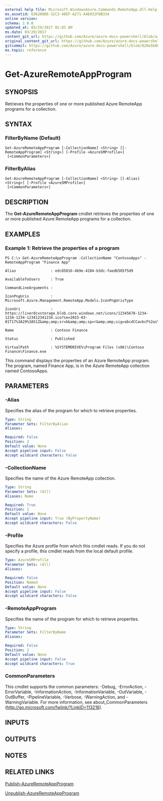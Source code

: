 ```yaml
---
external help file: Microsoft.WindowsAzure.Commands.RemoteApp.dll-Help.xml
ms.assetid: 636280D6-32C3-48EF-A271-A4E032F8B334
online version:
schema: 2.0.0
updated_at: 03/29/2017 02:03 AM
ms.date: 03/29/2017
content_git_url: https://github.com/Azure/azure-docs-powershell/blob/azurestack/azureps-cmdlets-docs/ServiceManagement/Azure/v3.7.0/Get-AzureRemoteAppProgram.md
original_content_git_url: https://github.com/Azure/azure-docs-powershell/blob/azurestack/azureps-cmdlets-docs/ServiceManagement/Azure/v3.7.0/Get-AzureRemoteAppProgram.md
gitcommit: https://github.com/Azure/azure-docs-powershell/blob/828e5b8648af6bdf3119ffe0cd409647f00de183
ms.topic: reference
---
```


# Get-AzureRemoteAppProgram

## SYNOPSIS
Retrieves the properties of one or more published Azure RemoteApp programs for a collection.

## SYNTAX

### FilterByName (Default)
```
Get-AzureRemoteAppProgram [-CollectionName] <String> [[-RemoteAppProgram] <String>] [-Profile <AzureSMProfile>]
 [<CommonParameters>]
```

### FilterByAlias
```
Get-AzureRemoteAppProgram [-CollectionName] <String> [[-Alias] <String>] [-Profile <AzureSMProfile>]
 [<CommonParameters>]
```

## DESCRIPTION
The **Get-AzureRemoteAppProgram** cmdlet retrieves the properties of one or more published Azure RemoteApp programs for a collection.

## EXAMPLES

### Example 1: Retrieve the properties of a program
```
PS C:\> Get-AzureRemoteAppProgram -CollectionName "ContosoApps" -RemoteAppProgram "Finance App"

Alias                : edc85816-4b9e-4284-b3dc-faedb505f5d9

AvailableToUsers     : True

CommandLineArguments : 

IconPngUris          : Microsoft.Azure.Management.RemoteApp.Models.IconPngUrisType

IconUri              : https://liverdcxstorage.blob.core.windows.net/icons/12345678-1234-1234-1234-123412341234.ico?se=2015-03-01T17%3A29%3A51Z&amp;amp;sr=b&amp;amp;sp=r&amp;amp;sig=abcdCCavbcF%2asY4RascaBauishCasd2FasdBHtasd2BPasdi5dasdD

Name                 : Contoso Finance

Status               : Published

VirtualPath          : %SYSTEMDRIVE%\Program Files (x86)\Contoso Finance\Finance.exe
```

This command displays the properties of an Azure RemoteApp program.
The program, named Finance App, is in the Azure RemoteApp collection named ContosoApps.

## PARAMETERS

### -Alias
Specifies the alias of the program for which to retrieve properties.

```yaml
Type: String
Parameter Sets: FilterByAlias
Aliases: 

Required: False
Position: 2
Default value: None
Accept pipeline input: False
Accept wildcard characters: False
```

### -CollectionName
Specifies the name of the Azure RemoteApp collection.

```yaml
Type: String
Parameter Sets: (All)
Aliases: Name

Required: True
Position: 1
Default value: None
Accept pipeline input: True (ByPropertyName)
Accept wildcard characters: False
```

### -Profile
Specifies the Azure profile from which this cmdlet reads.
If you do not specify a profile, this cmdlet reads from the local default profile.

```yaml
Type: AzureSMProfile
Parameter Sets: (All)
Aliases: 

Required: False
Position: Named
Default value: None
Accept pipeline input: False
Accept wildcard characters: False
```

### -RemoteAppProgram
Specifies the name of the program for which to retrieve properties.

```yaml
Type: String
Parameter Sets: FilterByName
Aliases: 

Required: False
Position: 2
Default value: None
Accept pipeline input: False
Accept wildcard characters: True
```

### CommonParameters
This cmdlet supports the common parameters: -Debug, -ErrorAction, -ErrorVariable, -InformationAction, -InformationVariable, -OutVariable, -OutBuffer, -PipelineVariable, -Verbose, -WarningAction, and -WarningVariable. For more information, see about_CommonParameters (http://go.microsoft.com/fwlink/?LinkID=113216).

## INPUTS

## OUTPUTS

## NOTES

## RELATED LINKS

[Publish-AzureRemoteAppProgram](./Publish-AzureRemoteAppProgram.md)

[Unpublish-AzureRemoteAppProgram](./Unpublish-AzureRemoteAppProgram.md)



